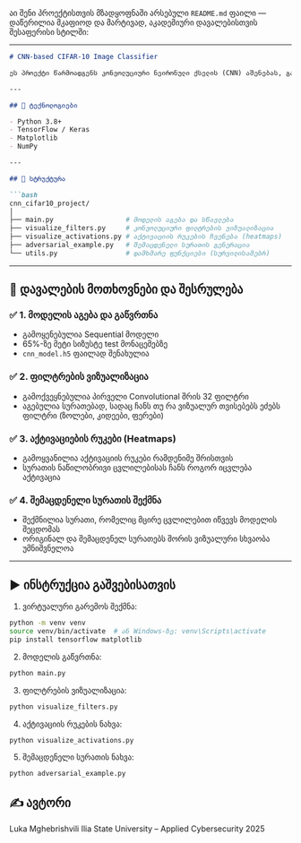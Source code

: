 აი შენი პროექტისთვის მზადყოფნაში არსებული `README.md` ფაილი — დაწერილია მკაფიოდ და მარტივად, აკადემიური დავალებისთვის შესაფერისი სტილში:

---

````markdown
# CNN-based CIFAR-10 Image Classifier

ეს პროექტი წარმოადგენს კონვოლუციური ნეირონული ქსელის (CNN) აშენებას, გაწვრთნასა და ანალიზს CIFAR-10 მონაცემთა ბაზაზე. იგი მოიცავს შემდეგ საფეხურებს:

---

## 🔧 ტექნოლოგიები

- Python 3.8+
- TensorFlow / Keras
- Matplotlib
- NumPy

---

## 📁 სტრუქტურა

```bash
cnn_cifar10_project/
│
├── main.py                  # მოდელის აგება და სწავლება
├── visualize_filters.py     # კონვოლუციური ფილტრების ვიზუალიზაცია
├── visualize_activations.py # აქტივაციის რუკების ჩვენება (heatmaps)
├── adversarial_example.py   # შემაცდენელი სურათის გენერაცია
└── utils.py                 # დამხმარე ფუნქციები (სურვილისამებრ)
````

---

## 📌 დავალების მოთხოვნები და შესრულება

### ✅ 1. მოდელის აგება და გაწვრთნა

* გამოყენებულია Sequential მოდელი
* 65%-ზე მეტი სიზუსტე test მონაცემებზე
* `cnn_model.h5` ფაილად შენახულია

### ✅ 2. ფილტრების ვიზუალიზაცია

* გამოქვეყნებულია პირველი Convolutional შრის 32 ფილტრი
* აგებულია სურათებად, სადაც ჩანს თუ რა ვიზუალურ თვისებებს ეძებს ფილტრი (ზოლები, კიდეები, ფერები)

### ✅ 3. აქტივაციების რუკები (Heatmaps)

* გამოყვანილია აქტივაციის რუკები რამდენიმე შრისთვის
* სურათის ნაწილობრივი ცვლილებისას ჩანს როგორ იცვლება აქტივაცია

### ✅ 4. შემაცდენელი სურათის შექმნა

* შექმნილია სურათი, რომელიც მცირე ცვლილებით იწვევს მოდელის შეცდომას
* ორიგინალ და შემაცდენელ სურათებს შორის ვიზუალური სხვაობა უმნიშვნელოა

---

## ▶️ ინსტრუქცია გაშვებისათვის

1. ვირტუალური გარემოს შექმნა:

```bash
python -m venv venv
source venv/bin/activate  # ან Windows-ზე: venv\Scripts\activate
pip install tensorflow matplotlib
```

2. მოდელის გაწვრთნა:

```bash
python main.py
```

3. ფილტრების ვიზუალიზაცია:

```bash
python visualize_filters.py
```

4. აქტივაციის რუკების ნახვა:

```bash
python visualize_activations.py
```

5. შემაცდენელი სურათის ნახვა:

```bash
python adversarial_example.py
```

## ✍️ ავტორი

Luka Mghebrishvili
Ilia State University – Applied Cybersecurity
2025